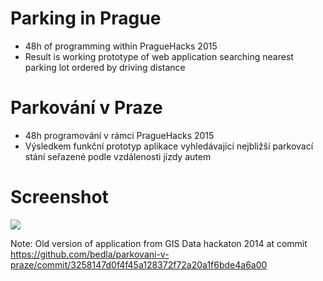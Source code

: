 Parking in Prague
=================
* 48h of programming within PragueHacks 2015
* Result is working prototype of web application searching nearest parking lot ordered by driving distance

Parkování v Praze
=================

* 48h programování v rámci PragueHacks 2015
* Výsledkem funkční prototyp aplikace vyhledávající nejbližší parkovací stání seřazené podle vzdálenosti jízdy autem

Screenshot
==========

![](https://github.com/github/training-kit/blob/master/images/professortocat.png)

Note: Old version of application from GIS Data hackaton 2014 at commit https://github.com/bedla/parkovani-v-praze/commit/3258147d0f4f45a128372f72a20a1f6bde4a6a00
